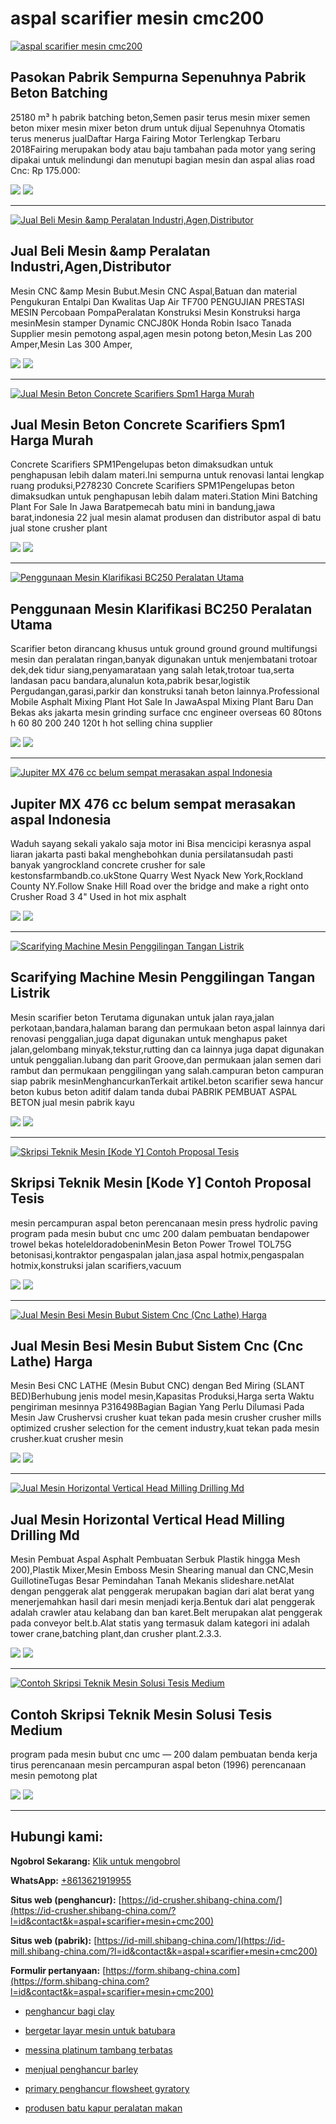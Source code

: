 # aspal scarifier mesin cmc200

<a href="https://swt.shibang-china.com/?l=id&img&k=aspal+scarifier+mesin+cmc200" target="_blank">![aspal scarifier mesin cmc200](http://static.shibang-china.com/all-800x300/570.jpg)</a>

## Pasokan Pabrik Sempurna Sepenuhnya Pabrik Beton Batching
25180 m³ h pabrik batching beton,Semen pasir terus mesin mixer semen beton mixer mesin mixer beton drum untuk dijual Sepenuhnya Otomatis terus menerus jualDaftar Harga Fairing Motor Terlengkap Terbaru 2018Fairing merupakan body atau baju tambahan pada motor yang sering dipakai untuk melindungi dan menutupi bagian mesin dan aspal alias road Cnc: Rp 175.000:


<a href="https://whatsapp.shibangsoft.com/WhatsApp.php" target="_blank" title="WhatsApp">![](http://static.shibang-china.com/icon/whatsapp.png)</a> <a href="https://swt.shibang-china.com/?l=id&icon&k=aspal+scarifier+mesin+cmc200" target="_blank">![](http://static.shibang-china.com/icon/chat-id.png)</a>

---

<a href="https://swt.shibang-china.com/?l=id&img&k=aspal+scarifier+mesin+cmc200" target="_blank">![Jual Beli Mesin &amp Peralatan Industri,Agen,Distributor](http://static.shibang-china.com/all-800x300/584.jpg)</a>

## Jual Beli Mesin &amp Peralatan Industri,Agen,Distributor
Mesin CNC &amp Mesin Bubut.Mesin CNC Aspal,Batuan dan material Pengukuran Entalpi Dan Kwalitas Uap Air TF700 PENGUJIAN PRESTASI MESIN Percobaan PompaPeralatan Konstruksi Mesin Konstruksi harga mesinMesin stamper Dynamic CNCJ80K Honda Robin Isaco Tanada Supplier mesin pemotong aspal,agen mesin potong beton,Mesin Las 200 Amper,Mesin Las 300 Amper,


<a href="https://whatsapp.shibangsoft.com/WhatsApp.php" target="_blank" title="WhatsApp">![](http://static.shibang-china.com/icon/whatsapp.png)</a> <a href="https://swt.shibang-china.com/?l=id&icon&k=aspal+scarifier+mesin+cmc200" target="_blank">![](http://static.shibang-china.com/icon/chat-id.png)</a>

---

<a href="https://swt.shibang-china.com/?l=id&img&k=aspal+scarifier+mesin+cmc200" target="_blank">![Jual Mesin Beton Concrete Scarifiers Spm1 Harga Murah](http://static.shibang-china.com/all-800x300/797.jpg)</a>

## Jual Mesin Beton Concrete Scarifiers Spm1 Harga Murah
Concrete Scarifiers SPM1Pengelupas beton dimaksudkan untuk penghapusan lebih dalam materi.Ini sempurna untuk renovasi lantai lengkap ruang produksi,P278230 Concrete Scarifiers SPM1Pengelupas beton dimaksudkan untuk penghapusan lebih dalam materi.Station Mini Batching Plant For Sale In Jawa Baratpemecah batu mini in bandung,jawa barat,indonesia 22 jual mesin alamat produsen dan distributor aspal di batu jual stone crusher plant


<a href="https://whatsapp.shibangsoft.com/WhatsApp.php" target="_blank" title="WhatsApp">![](http://static.shibang-china.com/icon/whatsapp.png)</a> <a href="https://swt.shibang-china.com/?l=id&icon&k=aspal+scarifier+mesin+cmc200" target="_blank">![](http://static.shibang-china.com/icon/chat-id.png)</a>

---

<a href="https://swt.shibang-china.com/?l=id&img&k=aspal+scarifier+mesin+cmc200" target="_blank">![Penggunaan Mesin Klarifikasi BC250 Peralatan Utama](http://static.shibang-china.com/all-800x300/1145.jpg)</a>

## Penggunaan Mesin Klarifikasi BC250 Peralatan Utama
Scarifier beton dirancang khusus untuk ground ground ground multifungsi mesin dan peralatan ringan,banyak digunakan untuk menjembatani trotoar dek,dek tidur siang,penyamarataan yang salah letak,trotoar tua,serta landasan pacu bandara,alunalun kota,pabrik besar,logistik Pergudangan,garasi,parkir dan konstruksi tanah beton lainnya.Professional Mobile Asphalt Mixing Plant Hot Sale In JawaAspal Mixing Plant Baru Dan Bekas aks jakarta mesin grinding surface cnc engineer overseas 60 80tons h 60 80 200 240 120t h hot selling china supplier


<a href="https://whatsapp.shibangsoft.com/WhatsApp.php" target="_blank" title="WhatsApp">![](http://static.shibang-china.com/icon/whatsapp.png)</a> <a href="https://swt.shibang-china.com/?l=id&icon&k=aspal+scarifier+mesin+cmc200" target="_blank">![](http://static.shibang-china.com/icon/chat-id.png)</a>

---

<a href="https://swt.shibang-china.com/?l=id&img&k=aspal+scarifier+mesin+cmc200" target="_blank">![Jupiter MX 476 cc belum sempat merasakan aspal Indonesia](http://static.shibang-china.com/all-800x300/408.jpg)</a>

## Jupiter MX 476 cc belum sempat merasakan aspal Indonesia
Waduh sayang sekali yakalo saja motor ini Bisa mencicipi kerasnya aspal liaran jakarta pasti bakal menghebohkan dunia persilatansudah pasti banyak yangrockland concrete crusher for sale kestonsfarmbandb.co.ukStone Quarry West Nyack New York,Rockland County NY.Follow Snake Hill Road over the bridge and make a right onto Crusher Road 3 4" Used in hot mix asphalt


<a href="https://whatsapp.shibangsoft.com/WhatsApp.php" target="_blank" title="WhatsApp">![](http://static.shibang-china.com/icon/whatsapp.png)</a> <a href="https://swt.shibang-china.com/?l=id&icon&k=aspal+scarifier+mesin+cmc200" target="_blank">![](http://static.shibang-china.com/icon/chat-id.png)</a>

---

<a href="https://swt.shibang-china.com/?l=id&img&k=aspal+scarifier+mesin+cmc200" target="_blank">![Scarifying Machine Mesin Penggilingan Tangan Listrik](http://static.shibang-china.com/all-800x300/1474.jpg)</a>

## Scarifying Machine Mesin Penggilingan Tangan Listrik
Mesin scarifier beton Terutama digunakan untuk jalan raya,jalan perkotaan,bandara,halaman barang dan permukaan beton aspal lainnya dari renovasi penggalian,juga dapat digunakan untuk menghapus paket jalan,gelombang minyak,tekstur,rutting dan ca lainnya juga dapat digunakan untuk penggalian.lubang dan parit Groove,dan permukaan jalan semen dari rambut dan permukaan penggilingan yang salah.campuran beton campuran siap pabrik mesinMenghancurkanTerkait artikel.beton scarifier sewa hancur beton kubus beton aditif dalam tanda dubai PABRIK PEMBUAT ASPAL BETON jual mesin pabrik kayu


<a href="https://whatsapp.shibangsoft.com/WhatsApp.php" target="_blank" title="WhatsApp">![](http://static.shibang-china.com/icon/whatsapp.png)</a> <a href="https://swt.shibang-china.com/?l=id&icon&k=aspal+scarifier+mesin+cmc200" target="_blank">![](http://static.shibang-china.com/icon/chat-id.png)</a>

---

<a href="https://swt.shibang-china.com/?l=id&img&k=aspal+scarifier+mesin+cmc200" target="_blank">![Skripsi Teknik Mesin [Kode Y] Contoh Proposal Tesis](http://static.shibang-china.com/all-800x300/423.jpg)</a>

## Skripsi Teknik Mesin [Kode Y] Contoh Proposal Tesis
mesin percampuran aspal beton perencanaan mesin press hydrolic paving program pada mesin bubut cnc umc 200 dalam pembuatan bendapower trowel bekas hoteleldoradobeninMesin Beton Power Trowel TOL75G betonisasi,kontraktor pengaspalan jalan,jasa aspal hotmix,pengaspalan hotmix,konstruksi jalan scarifiers,vacuum


<a href="https://whatsapp.shibangsoft.com/WhatsApp.php" target="_blank" title="WhatsApp">![](http://static.shibang-china.com/icon/whatsapp.png)</a> <a href="https://swt.shibang-china.com/?l=id&icon&k=aspal+scarifier+mesin+cmc200" target="_blank">![](http://static.shibang-china.com/icon/chat-id.png)</a>

---

<a href="https://swt.shibang-china.com/?l=id&img&k=aspal+scarifier+mesin+cmc200" target="_blank">![Jual Mesin Besi Mesin Bubut Sistem Cnc (Cnc Lathe) Harga](http://static.shibang-china.com/all-800x300/1269.jpg)</a>

## Jual Mesin Besi Mesin Bubut Sistem Cnc (Cnc Lathe) Harga
Mesin Besi CNC LATHE (Mesin Bubut CNC) dengan Bed Miring (SLANT BED)Berhubung jenis model mesin,Kapasitas Produksi,Harga serta Waktu pengiriman mesinnya P316498Bagian Bagian Yang Perlu Dilumasi Pada Mesin Jaw Crushervsi crusher kuat tekan pada mesin crusher crusher mills optimized crusher selection for the cement industry,kuat tekan pada mesin crusher.kuat crusher mesin


<a href="https://whatsapp.shibangsoft.com/WhatsApp.php" target="_blank" title="WhatsApp">![](http://static.shibang-china.com/icon/whatsapp.png)</a> <a href="https://swt.shibang-china.com/?l=id&icon&k=aspal+scarifier+mesin+cmc200" target="_blank">![](http://static.shibang-china.com/icon/chat-id.png)</a>

---

<a href="https://swt.shibang-china.com/?l=id&img&k=aspal+scarifier+mesin+cmc200" target="_blank">![Jual Mesin Horizontal Vertical Head Milling Drilling Md](http://static.shibang-china.com/all-800x300/1113.jpg)</a>

## Jual Mesin Horizontal Vertical Head Milling Drilling Md
Mesin Pembuat Aspal Asphalt Pembuatan Serbuk Plastik hingga Mesh 200),Plastik Mixer,Mesin Emboss Mesin Shearing manual dan CNC,Mesin GuillotineTugas Besar Pemindahan Tanah Mekanis slideshare.netAlat dengan penggerak alat penggerak merupakan bagian dari alat berat yang menerjemahkan hasil dari mesin menjadi kerja.Bentuk dari alat penggerak adalah crawler atau kelabang dan ban karet.Belt merupakan alat penggerak pada conveyor belt.b.Alat statis yang termasuk dalam kategori ini adalah tower crane,batching plant,dan crusher plant.2.3.3.


<a href="https://whatsapp.shibangsoft.com/WhatsApp.php" target="_blank" title="WhatsApp">![](http://static.shibang-china.com/icon/whatsapp.png)</a> <a href="https://swt.shibang-china.com/?l=id&icon&k=aspal+scarifier+mesin+cmc200" target="_blank">![](http://static.shibang-china.com/icon/chat-id.png)</a>

---

<a href="https://swt.shibang-china.com/?l=id&img&k=aspal+scarifier+mesin+cmc200" target="_blank">![Contoh Skripsi Teknik Mesin Solusi Tesis Medium](http://static.shibang-china.com/all-800x300/477.jpg)</a>

## Contoh Skripsi Teknik Mesin Solusi Tesis Medium
program pada mesin bubut cnc umc — 200 dalam pembuatan benda kerja tirus perencanaan mesin percampuran aspal beton (1996) perencanaan mesin pemotong plat

<a href="https://whatsapp.shibangsoft.com/WhatsApp.php" target="_blank" title="WhatsApp">![](http://static.shibang-china.com/icon/whatsapp.png)</a> <a href="https://swt.shibang-china.com/?l=id&icon&k=aspal+scarifier+mesin+cmc200" target="_blank">![](http://static.shibang-china.com/icon/chat-id.png)</a>

---
## Hubungi kami:

**Ngobrol Sekarang:** [Klik untuk mengobrol](https://swt.shibang-china.com?l=id&contact&k=aspal+scarifier+mesin+cmc200)

**WhatsApp:**  [+8613621919955](https://whatsapp.shibangsoft.com/WhatsApp.php)

**Situs web (penghancur):** [https://id-crusher.shibang-china.com/](https://id-crusher.shibang-china.com/?l=id&contact&k=aspal+scarifier+mesin+cmc200)

**Situs web (pabrik):** [https://id-mill.shibang-china.com/](https://id-mill.shibang-china.com/?l=id&contact&k=aspal+scarifier+mesin+cmc200)

**Formulir pertanyaan:** [https://form.shibang-china.com](https://form.shibang-china.com?l=id&contact&k=aspal+scarifier+mesin+cmc200)

* [penghancur bagi clay](../38/penghancur%20bagi%20clay.md)

* [bergetar layar mesin untuk batubara](../33/bergetar%20layar%20mesin%20untuk%20batubara.md)

* [messina platinum tambang terbatas](../32/messina%20platinum%20tambang%20terbatas.md)

* [menjual penghancur barley](../39/menjual%20penghancur%20barley.md)

* [primary penghancur flowsheet gyratory](../34/primary%20penghancur%20flowsheet%20gyratory.md)

* [produsen batu kapur peralatan makan](../38/produsen%20batu%20kapur%20peralatan%20makan.md)